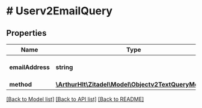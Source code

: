 # # Userv2EmailQuery

## Properties

Name | Type | Description | Notes
------------ | ------------- | ------------- | -------------
**emailAddress** | **string** | email address of the user |
**method** | [**\ArthurHlt\Zitadel\Model\Objectv2TextQueryMethod**](Objectv2TextQueryMethod.md) |  | [optional]

[[Back to Model list]](../../README.md#models) [[Back to API list]](../../README.md#endpoints) [[Back to README]](../../README.md)
